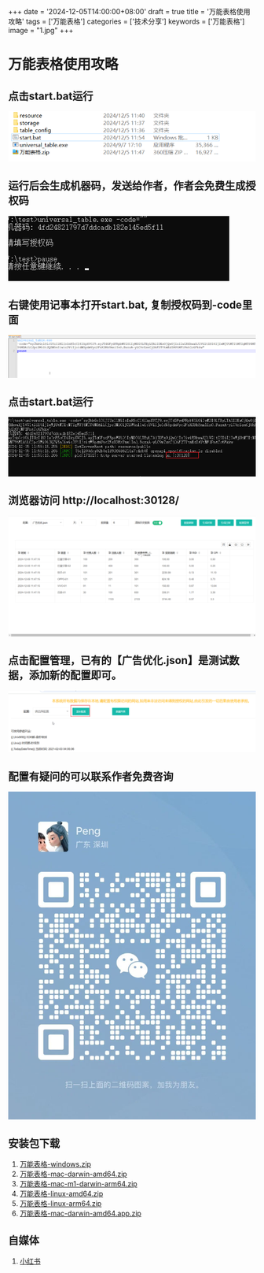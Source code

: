 +++
date = '2024-12-05T14:00:00+08:00'
draft = true
title = '万能表格使用攻略'
tags = ['万能表格']
categories = ['技术分享']
keywords = ['万能表格']
image = "1.jpg"
+++

# 万能表格使用攻略
## 点击start.bat运行
![1.png](1.png)

## 运行后会生成机器码，发送给作者，作者会免费生成授权码
![2.png](2.png)

## 右键使用记事本打开start.bat, 复制授权码到-code里面
![3.png](3.png)

## 点击start.bat运行
![4.png](4.png)

## 浏览器访问 http://localhost:30128/
![5.png](5.png)

## 点击配置管理，已有的【广告优化.json】是测试数据，添加新的配置即可。
![6.png](6.png)

## 配置有疑问的可以联系作者免费咨询
![7.jpg](7.jpg)

## 安装包下载
1. [万能表格-windows.zip](universal_table.zip)
2. [万能表格-mac-darwin-amd64.zip](universal_table-mac-darwin-amd64.zip)
3. [万能表格-mac-m1-darwin-arm64.zip](universal_table-mac-m1-darwin-arm64.zip)
4. [万能表格-linux-amd64.zip](universal_table-linux-amd64.zip)
5. [万能表格-linux-arm64.zip](universal_table-linux-arm64.zip)
6. [万能表格-mac-darwin-amd64.app.zip](universal_table-mac-darwin-amd64.app.zip)

## 自媒体
1. [小红书](http://xhslink.com/a/RtPIbt1Mo720)
